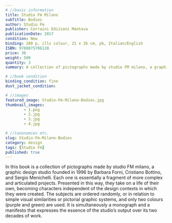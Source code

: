 ```yaml
---
# //basic information
title: Studio Fm Milano
subTitle: Bodies
author: Studio Fm
publisher: Corraini Edizioni Mantova
publicationDate: 2017
condition: New
binding: 288 p, ills colour, 21 x 26 cm, pb, Italian/English
ISBN: 9788875706128
price: 36
weight: 500
quantity: 3
summary: A collection of pictographs made by studio FM milano, a graphic design studio founded in 1996 by Barbara Forni, Cristiano Bottino, and Sergio Menichelli. Each one is essentially a fragment of more complex and articulated projects. Presented in this way, they take on a life of their own, becoming characters independent of the design contexts in which they were created.

# //book condition
binding_condition: fine
dust_jacket_condition:

# //images
featured_image: Studio-Fm-Milano-Bodies.jpg
thumbnail_images:
        - 1.png
        - 2.jpg
        - 3.jpg
        - 4.jpg

# //taxonomies etc.
slug: Studio-Fm-Milano-Bodies
category: design
tags: [Studio Fm]
published: true
---
```



In this book is a collection of pictographs made by studio FM milano, a graphic design studio founded in 1996 by Barbara Forni, Cristiano Bottino, and Sergio Menichelli. Each one is essentially a fragment of more complex and articulated projects. Presented in this way, they take on a life of their own, becoming characters independent of the design contexts in which they were created. The subjects are ordered randomly, or in relation to simple visual similarities or pictorial graphic systems, and only two colours (purple and green) are used. It is simultaneously a monograph and a manifesto that expresses the essence of the studio’s output over its two decades of work.
